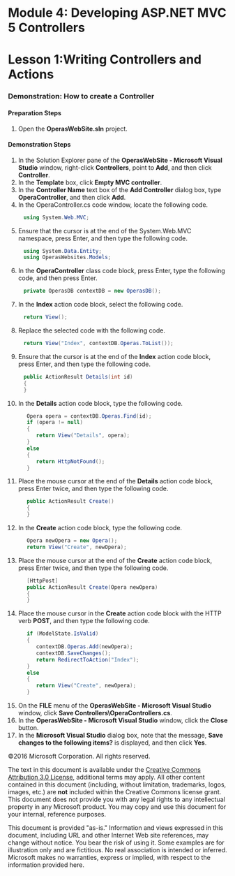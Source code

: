 ﻿# Module 4: Developing ASP.NET MVC 5 Controllers

# Lesson 1:Writing Controllers and Actions

### Demonstration: How to create a Controller
#### Preparation Steps
1. Open the **OperasWebSite.sln** project.

#### Demonstration Steps

1. In the Solution Explorer pane of the **OperasWebSite - Microsoft Visual Studio** window, right-click **Controllers**, point to  **Add**, and then click **Controller**.
2. In the **Template** box, click **Empty MVC controller**.
3. In the **Controller Name** text box of the **Add Controller** dialog box, type **OperaController**, and then click **Add**.
4. In the OperaController.cs code window, locate the following code.

  ```cs
       using System.Web.MVC;
```
5. Ensure that the cursor is at the end of the System.Web.MVC namespace, press Enter, and then type the following code.

  ```cs
       using System.Data.Entity;
       using OperasWebsites.Models;
```
6. In the **OperaController** class code block, press Enter, type the following code, and then press Enter.

  ```cs
       private OperasDB contextDB = new OperasDB();
```
7. In the **Index** action code block, select the following code.

  ```cs
       return View();
```
8. Replace the selected code with the following code.

  ```cs
       return View("Index", contextDB.Operas.ToList());
```
9. Ensure that the cursor is at the end of the **Index** action code block, press Enter, and then type the following code.

  ```cs
       public ActionResult Details(int id)
       {
       }
```
10. In the **Details** action code block, type the following code.

  ```cs
        Opera opera = contextDB.Operas.Find(id);
        if (opera != null)
        {
           return View("Details", opera);
        }
        else
        {
           return HttpNotFound();
        }
```
11. Place the mouse cursor at the end of the **Details** action code block, press Enter twice, and then type the following code.

  ```cs
        public ActionResult Create()
        {
        }
```
12. In the **Create** action code block, type the following code.

  ```cs
        Opera newOpera = new Opera();
        return View("Create", newOpera);
```
13. Place the mouse cursor at the end of the **Create** action code block, press Enter twice, and then type the following code.

  ```cs
        [HttpPost]
        public ActionResult Create(Opera newOpera)
        {
        }
```
14. Place the mouse cursor in the **Create** action code block with the HTTP verb **POST**, and then type the following code.

  ```cs
        if (ModelState.IsValid)
        {
           contextDB.Operas.Add(newOpera);
           contextDB.SaveChanges();
           return RedirectToAction("Index");
        }
        else
        {
           return View("Create", newOpera);
        }
```
15. On the **FILE** menu of the **OperasWebSite - Microsoft Visual Studio** window, click **Save Controllers\OperaControllers.cs**.
16. In the **OperasWebSite - Microsoft Visual Studio** window, click the **Close** button.
17. In the **Microsoft Visual Studio** dialog box, note that the message, **Save changes to the following items?** is displayed, and then click **Yes**.

©2016 Microsoft Corporation. All rights reserved.

The text in this document is available under the  [Creative Commons Attribution 3.0 License](https://creativecommons.org/licenses/by/3.0/legalcode), additional terms may apply. All other content contained in this document (including, without limitation, trademarks, logos, images, etc.) are  **not**  included within the Creative Commons license grant. This document does not provide you with any legal rights to any intellectual property in any Microsoft product. You may copy and use this document for your internal, reference purposes.

This document is provided &quot;as-is.&quot; Information and views expressed in this document, including URL and other Internet Web site references, may change without notice. You bear the risk of using it. Some examples are for illustration only and are fictitious. No real association is intended or inferred. Microsoft makes no warranties, express or implied, with respect to the information provided here.
